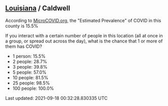 
## [Louisiana](/united-states/louisiana) / Caldwell

According to [MicroCOVID.org](http://microcovid.org),
the "Estimated Prevalence" of COVID in this county is 15.5%

If you interact with a certain number of people in this location
(all at once in a group, or spread out across the day), what is the chance that
1 or more of them has COVID?

- 1 person: 15.5%
- 2 people: 28.7%
- 3 people: 39.8%
- 5 people: 57.0%
- 10 people: 81.5%
- 25 people: 98.5%
- 100 people: 100.0%

Last updated: 2021-09-18 00:32:28.830335 UTC

